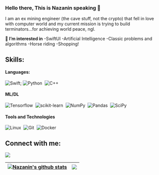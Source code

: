 ### Hello there, This is Nazanin speaking 👋

I am an ex mining engineer (the cave stuff, not the crypto) that fell in love with computer world and my current mission is trying to build terminators...for achieving world peace, ngl.


**🌱 I’m interested in**
-SwiftUI
-Artificial Intelligence
-Classic problems and algorithms
-Horse riding
-Shopping!

## Skills:

#### Languages:

![Swift](https://img.shields.io/badge/SWIFT-SwiftUI-orange);
![Python](https://img.shields.io/badge/Python-3776AB?style=for-the-badge&logo=python&logoColor=white)&nbsp;
![C++](https://img.shields.io/badge/c++-%2300599C.svg?style=for-the-badge&logo=c%2B%2B&logoColor=white)

#### ML/DL

![Tensorflow](https://img.shields.io/badge/TensorFlow-FF6F00?style=for-the-badge&logo=tensorflow&logoColor=white)&nbsp;
![scikit-learn](https://img.shields.io/badge/scikit--learn-%23F7931E.svg?style=for-the-badge&logo=scikit-learn&logoColor=white)&nbsp;
![NumPy](https://img.shields.io/badge/numpy-%23013243.svg?style=for-the-badge&logo=numpy&logoColor=white)&nbsp;
![Pandas](https://img.shields.io/badge/pandas-%23150458.svg?style=for-the-badge&logo=pandas&logoColor=white)&nbsp;
![SciPy](https://img.shields.io/badge/SciPy-%230C55A5.svg?style=for-the-badge&logo=scipy&logoColor=%white)

#### Tools and Technologies

![Linux](https://img.shields.io/badge/Linux-FCC624?style=for-the-badge&logo=linux&logoColor=black)&nbsp;
![Git](https://img.shields.io/badge/GIT-E44C30?style=for-the-badge&logo=git&logoColor=white)&nbsp;
![Docker](https://img.shields.io/badge/docker-%230db7ed.svg?style=for-the-badge&logo=docker&logoColor=white)


## Connect with me:

<p align = "center">

[<img src="https://img.shields.io/badge/linkedin-%230077B5.svg?style=for-the-badge&logo=linkedin&logoColor=white" />](https://www.linkedin.com/in/nazanin-g-5939a0144/)
</p>

| <a href="#"><img align="center" src="https://github-readme-stats.vercel.app/api?username=nazanin93&show_icons=true&include_all_commits=true&theme=buefy&hide_border=true" alt="Nazanin's github stats" /></a> | <a href="#"><img align="center" src="https://github-readme-stats.vercel.app/api/top-langs/?username=nazanin93&layout=compact&theme=buefy&hide_border=true" /></a> |
| ------------- | ------------- |
